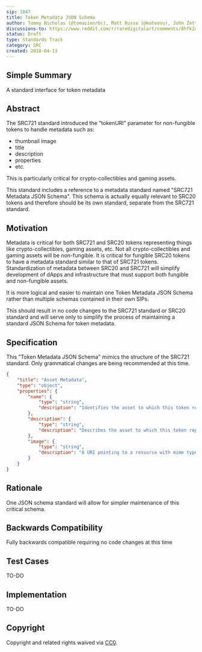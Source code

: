 ```yaml
---
sip: 1047
title: Token Metadata JSON Schema
author: Tommy Nicholas (@tomasienrbc), Matt Russo (@mateosu), John Zettler (@JohnZettler)
discussions-to: https://www.reddit.com/r/raredigitalart/comments/8hfk2a/token_metadata_json_schema_sip_1047/
status: Draft
type: Standards Track
category: SRC
created: 2018-04-13
---
```


## Simple Summary
A standard interface for token metadata

## Abstract
The SRC721 standard introduced the "tokenURI" parameter for non-fungible tokens to handle metadata such as:

- thumbnail image
- title
- description
- properties
- etc.

This is particularly critical for crypto-collectibles and gaming assets.

This standard includes a reference to a metadata standard named "SRC721 Metadata JSON Schema". This schema is actually equally relevant to SRC20 tokens and therefore should be its own standard, separate from the SRC721 standard.

## Motivation
Metadata is critical for both SRC721 and SRC20 tokens representing things like crypto-collectibles, gaming assets, etc. Not all crypto-collectibles and gaming assets will be non-fungible. It is critical for fungible SRC20 tokens to have a metadata standard similar to that of SRC721 tokens. Standardization of metadata between SRC20 and SRC721 will simplify development of dApps and infrastructure that must support both fungible and non-fungible assets.

It is more logical and easier to maintain one Token Metadata JSON Schema rather than multiple schemas contained in their own SIPs.

This should result in no code changes to the SRC721 standard or SRC20 standard and will serve only to simplify the process of maintaining a standard JSON Schema for token metadata.

## Specification

This "Token Metadata JSON Schema" mimics the structure of the SRC721 standard. Only grammatical changes are being recommended at this time.

```json
{
    "title": "Asset Metadata",
    "type": "object",
    "properties": {
        "name": {
            "type": "string",
            "description": "Identifies the asset to which this token represents",
        },
        "description": {
            "type": "string",
            "description": "Describes the asset to which this token represents",
        },
        "image": {
            "type": "string",
            "description": "A URI pointing to a resource with mime type image/* representing the asset to which this token represents. Consider making any images at a width between 320 and 1080 pixels and aspect ratio between 1.91:1 and 4:5 inclusive.",
        }
    }
}
```
## Rationale
One JSON schema standard will allow for simpler maintenance of this critical schema.

## Backwards Compatibility
Fully backwards compatible requiring no code changes at this time

## Test Cases
TO-DO

## Implementation
TO-DO

## Copyright
Copyright and related rights waived via [CC0](https://creativecommons.org/publicdomain/zero/1.0/).
